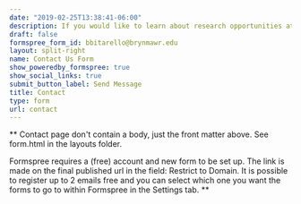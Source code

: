 ```yaml
---
date: "2019-02-25T13:38:41-06:00"
description: If you would like to learn about research opportunities at the Bitarello Lab, propose collaborations, talks, anything (!), please use the form below. Below are some links were you can find more about my work.
draft: false
formspree_form_id: bbitarello@brynmawr.edu
layout: split-right
name: Contact Us Form
show_poweredby_formspree: true
show_social_links: true
submit_button_label: Send Message
title: Contact
type: form
url: contact
---
```


** Contact page don't contain a body, just the front matter above.
See form.html in the layouts folder.

Formspree requires a (free) account and new form to be set up. The link is made on the final published url in the field: Restrict to Domain. It is possible to register up to 2 emails free and you can select which one you want the forms to go to within Formspree in the Settings tab.
**
